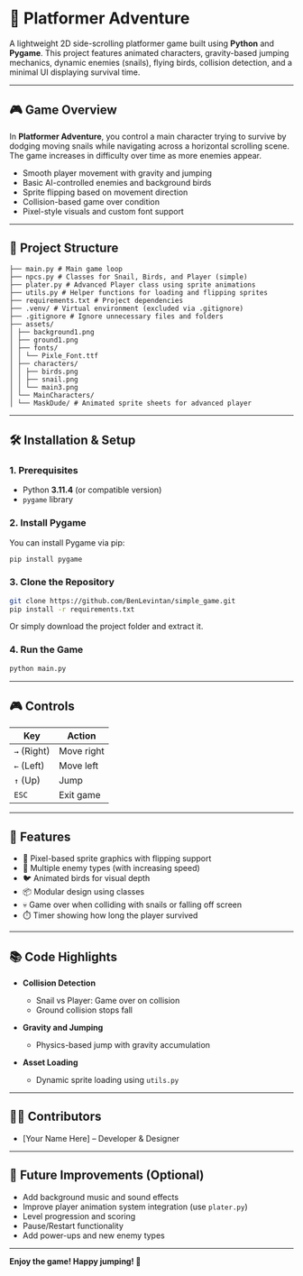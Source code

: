 # 🐌 Platformer Adventure

A lightweight 2D side-scrolling platformer game built using **Python** and **Pygame**. This project features animated characters, gravity-based jumping mechanics, dynamic enemies (snails), flying birds, collision detection, and a minimal UI displaying survival time.

---

## 🎮 Game Overview

In **Platformer Adventure**, you control a main character trying to survive by dodging moving snails while navigating across a horizontal scrolling scene. The game increases in difficulty over time as more enemies appear.

- Smooth player movement with gravity and jumping  
- Basic AI-controlled enemies and background birds  
- Sprite flipping based on movement direction  
- Collision-based game over condition  
- Pixel-style visuals and custom font support

---

## 📁 Project Structure

```
├── main.py # Main game loop
├── npcs.py # Classes for Snail, Birds, and Player (simple)
├── plater.py # Advanced Player class using sprite animations
├── utils.py # Helper functions for loading and flipping sprites
├── requirements.txt # Project dependencies
├── .venv/ # Virtual environment (excluded via .gitignore)
├── .gitignore # Ignore unnecessary files and folders
├── assets/
│ ├── background1.png
│ ├── ground1.png
│ ├── fonts/
│ │ └── Pixle_Font.ttf
│ ├── characters/
│ │ ├── birds.png
│ │ ├── snail.png
│ │ └── main3.png
│ └── MainCharacters/
│ └── MaskDude/ # Animated sprite sheets for advanced player
```

---

## 🛠️ Installation & Setup

### 1. Prerequisites

- Python **3.11.4** (or compatible version)  
- `pygame` library

### 2. Install Pygame

You can install Pygame via pip:

```bash
pip install pygame
```

### 3. Clone the Repository

```bash
git clone https://github.com/BenLevintan/simple_game.git
pip install -r requirements.txt
```

Or simply download the project folder and extract it.

### 4. Run the Game

```bash
python main.py
```

---

## 🎮 Controls

| Key         | Action     |
|-------------|------------|
| `→` (Right) | Move right |
| `←` (Left)  | Move left  |
| `↑` (Up)    | Jump       |
| `ESC`       | Exit game  |

---

## 🔧 Features

- 🎨 Pixel-based sprite graphics with flipping support  
- 🐌 Multiple enemy types (with increasing speed)  
- 🐦 Animated birds for visual depth  
- 📦 Modular design using classes  
- 💀 Game over when colliding with snails or falling off screen  
- ⏱️ Timer showing how long the player survived

---

## 📚 Code Highlights

- **Collision Detection**  
  - Snail vs Player: Game over on collision  
  - Ground collision stops fall

- **Gravity and Jumping**  
  - Physics-based jump with gravity accumulation

- **Asset Loading**  
  - Dynamic sprite loading using `utils.py`

---

## 👨‍💻 Contributors

- [Your Name Here] – Developer & Designer

---

## 🚀 Future Improvements (Optional)

- Add background music and sound effects  
- Improve player animation system integration (use `plater.py`)  
- Level progression and scoring  
- Pause/Restart functionality  
- Add power-ups and new enemy types

---

**Enjoy the game! Happy jumping! 🎉**
